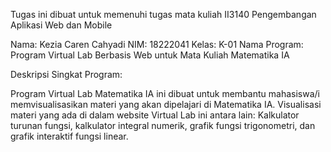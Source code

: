 Tugas ini dibuat untuk memenuhi tugas mata kuliah II3140 Pengembangan Aplikasi Web dan Mobile

Nama: Kezia Caren Cahyadi
NIM: 18222041
Kelas: K-01
Nama Program: Program Virtual Lab Berbasis Web untuk Mata Kuliah Matematika IA

Deskripsi Singkat Program:

Program Virtual Lab Matematika IA ini dibuat untuk membantu mahasiswa/i memvisualisasikan materi yang akan dipelajari di Matematika IA. Visualisasi materi yang ada di dalam
website Virtual Lab ini antara lain: Kalkulator turunan fungsi, kalkulator integral numerik, grafik fungsi trigonometri, dan grafik interaktif fungsi linear. 
